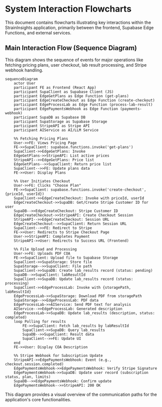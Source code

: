 # System Interaction Flowcharts

This document contains flowcharts illustrating key interactions within the StrainInsights application, primarily between the frontend, Supabase Edge Functions, and external services.

## Main Interaction Flow (Sequence Diagram)

This diagram shows the sequence of events for major operations like fetching pricing plans, user checkout, lab result processing, and Stripe webhook handling.

```mermaid
sequenceDiagram
    actor User
    participant FE as Frontend (React App)
    participant SupaClient as Supabase Client (JS)
    participant EdgeGetPlans as Edge Function (get-plans)
    participant EdgeCreateCheckout as Edge Function (create-checkout)
    participant EdgeProcessLab as Edge Function (process-lab-result)
    participant EdgePaymentsWebhook as Edge Function (payments-webhook)
    participant SupaDB as Supabase DB
    participant SupaStorage as Supabase Storage
    participant StripeAPI as Stripe API
    participant AIService as AI/LLM Service

    %% Fetching Pricing Plans
    User->>FE: Views Pricing Page
    FE->>SupaClient: supabase.functions.invoke('get-plans')
    SupaClient->>EdgeGetPlans: Invoke
    EdgeGetPlans->>StripeAPI: List active prices
    StripeAPI-->>EdgeGetPlans: Price list
    EdgeGetPlans-->>SupaClient: Return price list
    SupaClient-->>FE: Update plans data
    FE->>User: Display Plans

    %% User Initiates Checkout
    User->>FE: Clicks "Choose Plan"
    FE->>SupaClient: supabase.functions.invoke('create-checkout', {priceId, userId})
    SupaClient->>EdgeCreateCheckout: Invoke with priceId, userId
    EdgeCreateCheckout->>SupaDB: Get/Create Stripe Customer ID for user
    SupaDB-->>EdgeCreateCheckout: Stripe Customer ID
    EdgeCreateCheckout->>StripeAPI: Create Checkout Session
    StripeAPI-->>EdgeCreateCheckout: Session URL
    EdgeCreateCheckout-->>SupaClient: Return Session URL
    SupaClient-->>FE: Redirect to Stripe
    FE->>User: Redirects to Stripe Checkout Page
    User->>StripeAPI: Completes Payment
    StripeAPI->>User: Redirects to Success URL (Frontend)

    %% File Upload and Processing
    User->>FE: Uploads PDF COA
    FE->>SupaClient: Upload file to Supabase Storage
    SupaClient->>SupaStorage: Store file
    SupaStorage-->>SupaClient: File path
    SupaClient->>SupaDB: Create lab_results record (status: pending)
    SupaDB-->>SupaClient: labResultId
    SupaClient->>SupaDB: Update lab_results record (status: processing)
    SupaClient->>EdgeProcessLab: Invoke with {storagePath, labResultId}
    EdgeProcessLab->>SupaStorage: Download PDF from storagePath
    SupaStorage-->>EdgeProcessLab: PDF data
    EdgeProcessLab->>AIService: Send PDF text for analysis
    AIService-->>EdgeProcessLab: Generated description
    EdgeProcessLab->>SupaDB: Update lab_results (description, status: completed)
    loop Polling for results
        FE->>SupaClient: Fetch lab_results by labResultId
        SupaClient->>SupaDB: Query lab_results
        SupaDB-->>SupaClient: Result data
        SupaClient-->>FE: Update UI
    end
    FE->>User: Display COA Description

    %% Stripe Webhook for Subscription Update
    StripeAPI->>EdgePaymentsWebhook: Event (e.g., checkout.session.completed)
    EdgePaymentsWebhook->>EdgePaymentsWebhook: Verify Stripe Signature
    EdgePaymentsWebhook->>SupaDB: Update user record (subscription status, plan, limits)
    SupaDB-->>EdgePaymentsWebhook: Confirm update
    EdgePaymentsWebhook-->>StripeAPI: 200 OK
```

This diagram provides a visual overview of the communication paths for the application's core functionalities. 